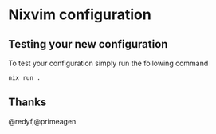 # Nixvim configuration

## Testing your new configuration

To test your configuration simply run the following command

```
nix run .
```

## Thanks

@redyf,@primeagen
